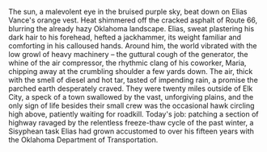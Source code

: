 The sun, a malevolent eye in the bruised purple sky, beat down on Elias Vance's orange vest.  Heat shimmered off the cracked asphalt of Route 66, blurring the already hazy Oklahoma landscape. Elias, sweat plastering his dark hair to his forehead, hefted a jackhammer, its weight familiar and comforting in his calloused hands.  Around him, the world vibrated with the low growl of heavy machinery – the guttural cough of the generator, the whine of the air compressor, the rhythmic clang of his coworker, Maria, chipping away at the crumbling shoulder a few yards down.  The air, thick with the smell of diesel and hot tar, tasted of impending rain, a promise the parched earth desperately craved. They were twenty miles outside of Elk City, a speck of a town swallowed by the vast, unforgiving plains, and the only sign of life besides their small crew was the occasional hawk circling high above, patiently waiting for roadkill.  Today's job: patching a section of highway ravaged by the relentless freeze-thaw cycle of the past winter, a Sisyphean task Elias had grown accustomed to over his fifteen years with the Oklahoma Department of Transportation.
